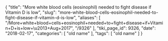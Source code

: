 {
    "title": "More white blood cells (eosinophil) needed to fight disease if Vitamin D is low",
    "slug": "more-white-blood-cells-eosinophil-needed-to-fight-disease-if-vitamin-d-is-low",
    "aliases": [
        "/More+white+blood+cells+eosinophil+needed+to+fight+disease+if+Vitamin+D+is+low+\u2013+Aug+2017",
        "/9326"
    ],
    "tiki_page_id": 9326,
    "date": "2018-02-17",
    "categories": [
        "old name"
    ],
    "tags": [
        "old name"
    ]
}